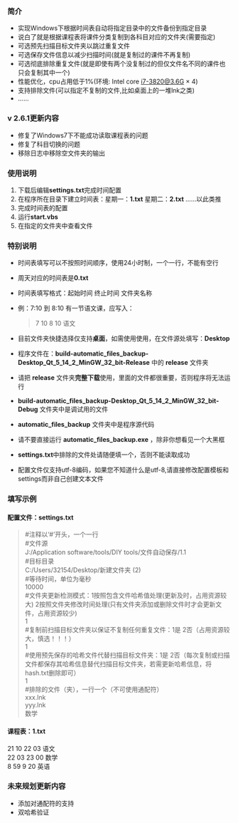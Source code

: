 ### 简介  
+ 实现Windows下根据时间表自动将指定目录中的文件备份到指定目录
+ 说白了就是根据课程表将课件分类复制到各科目对应的文件夹(需要指定)
+ 可选预先扫描目标文件夹以跳过重复文件
+ 可选保存文件信息以减少扫描时间(就是复制过的课件不再复制)
+ 可选彻底排除重复文件(就是即使有两个没复制过的但仅文件名不同的课件也只会复制其中一个)
+ 性能优化，cpu占用低于1%(环境: Intel core i7-3820@3.6G × 4)
+ 支持排除文件(可以指定不复制的文件,比如桌面上的一堆lnk之类)
+ ......

### v 2.6.1更新内容
+ 修复了Windows7下不能成功读取课程表的问题
+ 修复了科目切换的问题
+ 移除日志中移除空文件夹的输出

### 使用说明
1. 下载后编辑**settings.txt**完成时间配置
2. 在程序所在目录下建立时间表：星期一：**1.txt** 星期二：**2.txt** ……以此类推
3. 完成时间表的配置
4. 运行**start.vbs**
5. 在指定的文件夹中查看文件

### 特别说明
+ 时间表填写可以不按照时间顺序，使用24小时制，一个一行，不能有空行
+ 周天对应的时间表是**0.txt**
+ 时间表填写格式：起始时间 终止时间 文件夹名称
+ 例：7:10 到 8:10 有一节语文课，应写入：
    >7
    >10
    >8
    >10
    >语文
 
+ 目前文件夹快捷选择仅支持**桌面**，如需使用使用，在文件源处填写：**Desktop**
+ 程序文件在：**build-automatic_files_backup-Desktop_Qt_5_14_2_MinGW_32_bit-Release** 中的 **release** 文件夹
+ 请把 **release** 文件夹**完整下载**使用，里面的文件都很重要，否则程序将无法运行
+ **build-automatic_files_backup-Desktop_Qt_5_14_2_MinGW_32_bit-Debug** 文件夹中是调试用的文件
+ **automatic_files_backup** 文件夹中是程序源代码
+ 请不要直接运行 **automatic_files_backup.exe** ，除非你想看见一个大黑框
+ **settings.txt**中排除的文件处请随便填一个，否则不能读取成功
+ 配置文件仅支持utf-8编码，如果您不知道什么是utf-8,请直接修改配置模板和settings而非自己创建文本文件

### 填写示例

#### 配置文件：settings.txt
>\#注释以‘#’开头，一个一行  
>\#文件源  
>J:/Application software/tools/DIY tools/文件自动保存/1.1  
>\#目标目录  
>C:/Users/32154/Desktop/新建文件夹 (2)  
>\#等待时间，单位为毫秒  
>10000  
>\#文件夹更新检测模式：1按照包含文件哈希值处理(更新及时，占用资源较大) 2按照文件夹修改时间处理(只有文件夹添加或删除文件时才会更新文件，占用资源较少)  
>1  
>\#复制前扫描目标文件夹以保证不复制任何重复文件：1是  2否（占用资源较大，慎选！！！）  
>1  
>\#使用预先保存的哈希文件代替扫描目标文件夹：1是  2否（每次复制或扫描文件都保存其哈希信息替代扫描目标文件夹，若需更新哈希信息，将hash.txt删除即可）  
>1  
>\#排除的文件（夹），一行一个（不可使用通配符）  
>xxx.lnk  
>yyy.lnk  
>数学  

#### 课程表：1.txt
21
10
22
03
语文  
22
03
23
00
数学  
8
59
9
20
英语

### 未来规划更新内容
+ 添加对通配符的支持
+ 双哈希验证